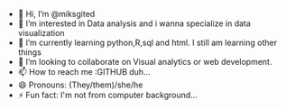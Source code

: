 - 👋 Hi, I’m @miksgited 
- 👀 I’m interested in Data analysis and i wanna specialize in data visualization
- 🌱 I’m currently learning python,R,sql and html. I still am learning other things
- 💞️ I’m looking to collaborate on Visual analytics or web development.
- 📫 How to reach me :GITHUB duh...
- 😄 Pronouns: (They/them)/she/he
- ⚡ Fun fact: I'm not from computer background...

<!---
miksgited/miksgited is a ✨ special ✨ repository because its `README.md` (this file) appears on your GitHub profile.
You can click the Preview link to take a look at your changes.
--->
